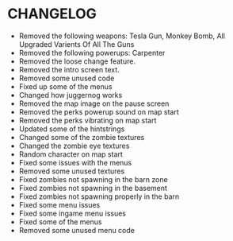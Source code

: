 # CHANGELOG

- Removed the following weapons: Tesla Gun, Monkey Bomb, All Upgraded Varients Of All The Guns
- Removed the following powerups: Carpenter
- Removed the loose change feature.
- Removed the intro screen text.
- Removed some unused code
- Fixed up some of the menus
- Changed how juggernog works
- Removed the map image on the pause screen
- Removed the perks powerup sound on map start
- Removed the perks vibrating on map start
- Updated some of the hintstrings
- Changed some of the zombie textures
- Changed the zombie eye textures
- Random character on map start
- Fixed some issues with the menus
- Removed some unused textures
- Fixed zombies not spawning in the barn zone
- Fixed zombies not spawning in the basement
- Fixed zombies not spawning properly in the barn
- Fixed some menu issues
- Fixed some ingame menu issues
- Fixed some of the menus
- Removed some unused menu code
